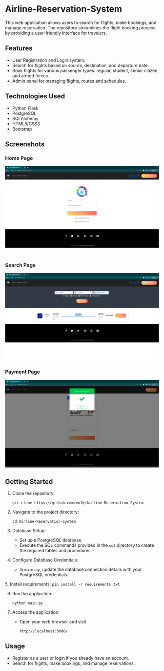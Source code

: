 # Airline-Reservation-System

This web application allows users to search for flights, make bookings, and manage reservation. The repository streamlines the flight booking process by providing a user-friendly interface for travelers.

## Features

- User Registration and Login system.
- Search for flights based on source, destination, and departure date.
- Book flights for various passenger types: regular, student, senior citizen, and armed forces.
- Admin panel for managing flights, routes and schedules.

## Technologies Used

- Python Flask
- PostgreSQL
- SQLAlchemy
- HTML5/CSS3
- Bootstrap

## Screenshots

### Home Page
![Demo Output for home page](demo-imgs/home.png)

### Search Page
![Demo Output for search page](demo-imgs/search.png)


### Payment Page
![Demo Output for booking page](demo-imgs/booking.png)

## Getting Started

1. Clone the repository:
    ```
   git clone https://github.com/mn1k/Airline-Reservation-System
   ```

2. Navigate to the project directory:
   ```
   cd Airline-Reservation-System
   ```

3. Database Setup:
   - Set up a PostgreSQL database.
   - Execute the SQL commands provided in the `sql` directory to create the required tables and procedures.

4. Configure Database Credentials:
   - In `main.py`, update the database connection details with your PostgreSQL credentials.

5, Install requirements:
    ```
    pip install -r requirements.txt
    ```

6. Run the application:
   ```
   python main.py
   ```

7. Access the application:
   - Open your web browser and visit
     ```
     http://localhost:5000/
     ```

## Usage

- Register as a user or login if you already have an account.
- Search for flights, make bookings, and manage reservations.
